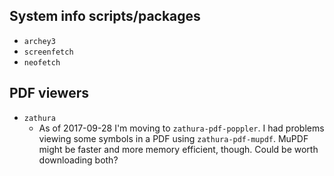 System info scripts/packages
----------------------------

  * `archey3`
  * `screenfetch`
  * `neofetch`


PDF viewers
-----------

  * `zathura`
    * As of 2017-09-28 I'm moving to `zathura-pdf-poppler`. I had problems
      viewing some symbols in a PDF using `zathura-pdf-mupdf`. MuPDF might be
      faster and more memory efficient, though. Could be worth downloading both?
